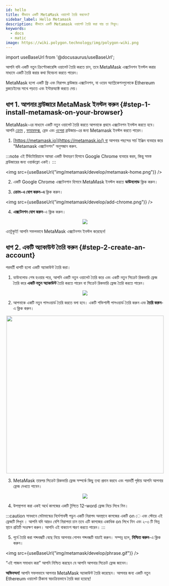 ```yaml
---
id: hello
title: কীভাবে একটি MetaMask ওয়ালেট তৈরি করবেন?
sidebar_label: Hello Metamask
description: কীভাবে একটি Metamask ওয়ালেট তৈরি করা যায় তা শিখুন।
keywords:
  - docs
  - matic
image: https://wiki.polygon.technology/img/polygon-wiki.png
---
```

import useBaseUrl from '@docusaurus/useBaseUrl';

আপনি যদি একটি নতুন ক্রিপ্টোকারেন্সি ওয়ালেট তৈরি করতে চান, তবে MetaMask এক্সটেনশন ইনস্টল করার মাধ্যমে একটি তৈরি করার কথা বিবেচনা করতে পারেন।

MetaMask হলো একটি ফ্রি এবং নিরাপদ ব্রাউজার এক্সটেনশন, যা ওয়েব অ্যাপ্লিকেশনগুলোকে Ethereum ব্লকচেইনের সাথে পড়তে এবং ইন্টারঅ্যাক্ট করতে দেয়।

## ধাপ 1. আপনার ব্রাউজারে MetaMask ইনস্টল করুন {#step-1-install-metamask-on-your-browser}

MetaMask-এর মাধ্যমে একটি নতুন ওয়ালেট তৈরি করতে আপনাকে প্রথমে এক্সটেনশন ইনস্টল করতে হবে। আপনি [ক্রোম](https://chrome.google.com/webstore/detail/nkbihfbeogaeaoehlefnkodbefgpgknn) , [ফায়ারফক্স](https://addons.mozilla.org/en-US/firefox/addon/ether-metamask/), ব্রেভ এবং [ওপেরা](https://addons.opera.com/en/extensions/details/metamask/) ব্রাউজার-এর জন্য Metamask ইনস্টল করতে পারেন।

1. [https://metamask.io](https://metamask.io/) বা আপনার পছন্দের সার্চ ইঞ্জিন ব্যবহার করে "Metamask এক্সটেনশন" অনুসন্ধান করুন.

:::note
এই টিউটোরিয়ালে আমরা একটি উদাহরণ হিসাবে Google Chrome ব্যবহার করব, কিন্তু সমস্ত ব্রাউজারের জন্য ওয়ার্কফ্লো একই।
:::

<img src={useBaseUrl("img/metamask/develop/metamask-home.png")} />

2. একটি Google Chrome এক্সটেনশান হিসাবে MetaMask ইনস্টল করতে **ডাউনলোড** ক্লিক করুন।

3. **ক্রোম-এ যোগ করুন-এ** ক্লিক করুন।

<img src={useBaseUrl("img/metamask/develop/add-chrome.png")} />

4. **এক্সটেনশন যোগ করুন**-এ ক্লিক করুন।

<div align="center">
<img src={useBaseUrl("img/metamask/develop/add-extension.png")} />
</div>

এতটুকুই! আপনি সফলভাবে MetaMask এক্সটেনশন ইনস্টল করেছেন!

## ধাপ 2. একটি অ্যাকাউন্ট তৈরি করুন {#step-2-create-an-account}

পরবর্তী ধাপটি হলো একটি অ্যাকাউন্ট তৈরি করা।

1. ডাউনলোড শেষ হওয়ার পরে, আপনি একটি নতুন ওয়ালেট তৈরি করে এবং একটি নতুন সিক্রেট রিকভারি ফ্রেজ তৈরি করে **একটি নতুন** **অ্যাকাউন্ট** তৈরি করতে পারেন বা সিক্রেট রিকভারি ফ্রেজ তৈরি করতে পারেন।

<div align="center">
<img src={useBaseUrl("img/metamask/develop/new-metamask.png")} />
</div>

2. আপনাকে একটি নতুন পাসওয়ার্ড তৈরি করতে বলা হবে। একটি শক্তিশালী পাসওয়ার্ড তৈরি করুন এবং **তৈরি করুন**-এ ক্লিক করুন।

<div align="center" >
<img width="500" src={useBaseUrl("img/metamask/develop/create-password.png")} />
</div>

3. MetaMask তারপর সিক্রেট রিকভারি ফ্রেজ সম্পর্কে কিছু তথ্য প্রদান করবে এবং পরবর্তী পৃষ্ঠায় আপনি আপনার ফ্রেজ দেখতে পাবেন।

<div align="center" >
<img  src={useBaseUrl("img/metamask/develop/reveal-phrase.png")} />
</div>


4. উপস্থাপনা করা একই অর্ধে কাগজের একটি টুপিতে 12-word ফ্রেজ নিচে লিখে নিন।

:::caution
সাবধানে মেটামাস্কের নির্দেশাবলী পড়ুন একটি নিরাপদ অবস্থানে কাগজের একটি on ে এবং স্টোরে এই ফ্রেজটি লিখুন । আপনি যদি আরও বেশি নিরাপত্তা চান তবে এটি কাগজের একাধিক on লিখে নিন এবং ২-৩ টি ভিন্ন স্থানে প্রতিটি সংরক্ষণ করুন। আপনি এই বাক্যাংশ স্মরণ করতে পারেন।
:::

5. পূর্বে তৈরি করা শব্দবন্ধটি বেছে নিয়ে আপনার গোপন শব্দবন্ধটি যাচাই করুন। সম্পন্ন হলে, **নিশ্চিত করুন**-এ ক্লিক করুন।

<img src={useBaseUrl("img/metamask/develop/phrase.gif")} />

“এই পাজল সমাধান করা” আপনি নিশ্চিত করছেন যে আপনি আপনার সিক্রেট ফ্রেজ জানেন।

**অভিনন্দন!** আপনি সফলভাবে আপনার MetaMask অ্যাকাউন্ট তৈরি করেছেন। আপনার জন্য একটি নতুন Ethereum ওয়ালেট ঠিকানা স্বয়ংক্রিয়ভাবে তৈরি করা হয়েছে!